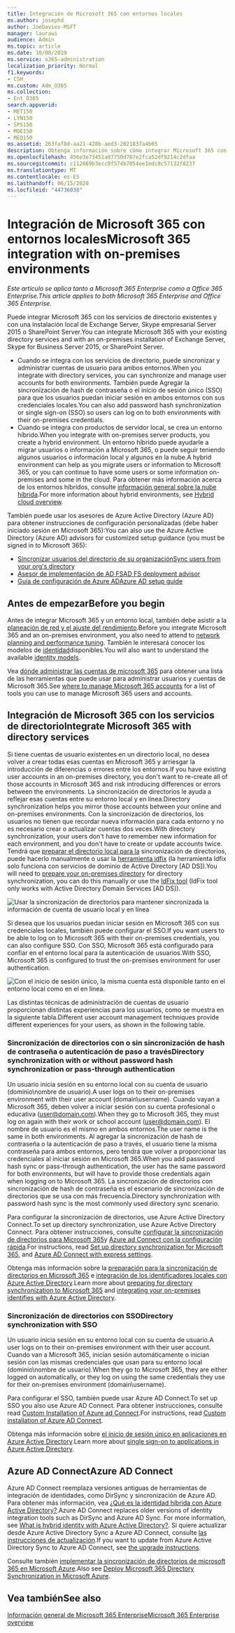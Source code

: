 ```yaml
---
title: Integración de Microsoft 365 con entornos locales
ms.author: josephd
author: JoeDavies-MSFT
manager: laurawi
audience: Admin
ms.topic: article
ms.date: 10/08/2019
ms.service: o365-administration
localization_priority: Normal
f1.keywords:
- CSH
ms.custom: Adm_O365
ms.collection:
- Ent_O365
search.appverid:
- MET150
- LYN150
- SPS150
- MOE150
- MED150
ms.assetid: 263faf8d-aa21-428b-aed3-2021837a4b65
description: Obtenga información sobre cómo integrar Microsoft 365 con los servicios de directorio existentes.
ms.openlocfilehash: 456e3e73451a07750d707e2fca52df9214c2dfaa
ms.sourcegitcommit: c112869b3ecc0f574b7054ee1edc8c57132f8237
ms.translationtype: MT
ms.contentlocale: es-ES
ms.lasthandoff: 06/15/2020
ms.locfileid: "44736038"
---
```

# <a name="microsoft-365-integration-with-on-premises-environments"></a><span data-ttu-id="f2afa-103">Integración de Microsoft 365 con entornos locales</span><span class="sxs-lookup"><span data-stu-id="f2afa-103">Microsoft 365 integration with on-premises environments</span></span>

<span data-ttu-id="f2afa-104">*Este artículo se aplica tanto a Microsoft 365 Enterprise como a Office 365 Enterprise.*</span><span class="sxs-lookup"><span data-stu-id="f2afa-104">*This article applies to both Microsoft 365 Enterprise and Office 365 Enterprise.*</span></span>

<span data-ttu-id="f2afa-105">Puede integrar Microsoft 365 con los servicios de directorio existentes y con una instalación local de Exchange Server, Skype empresarial Server 2015 o SharePoint Server.</span><span class="sxs-lookup"><span data-stu-id="f2afa-105">You can integrate Microsoft 365 with your existing directory services and with an on-premises installation of Exchange Server, Skype for Business Server 2015, or SharePoint Server.</span></span>
  
 - <span data-ttu-id="f2afa-106">Cuando se integra con los servicios de directorio, puede sincronizar y administrar cuentas de usuario para ambos entornos.</span><span class="sxs-lookup"><span data-stu-id="f2afa-106">When you integrate with directory services, you can synchronize and manage user accounts for both environments.</span></span> <span data-ttu-id="f2afa-107">También puede Agregar la sincronización de hash de contraseña o el inicio de sesión único (SSO) para que los usuarios puedan iniciar sesión en ambos entornos con sus credenciales locales.</span><span class="sxs-lookup"><span data-stu-id="f2afa-107">You can also add password hash synchronization or single sign-on (SSO) so users can log on to both environments with their on-premises credentials.</span></span>
 - <span data-ttu-id="f2afa-108">Cuando se integra con productos de servidor local, se crea un entorno híbrido.</span><span class="sxs-lookup"><span data-stu-id="f2afa-108">When you integrate with on-premises server products, you create a hybrid environment.</span></span> <span data-ttu-id="f2afa-109">Un entorno híbrido puede ayudarle a migrar usuarios o información a Microsoft 365, o puede seguir teniendo algunos usuarios o información local y algunos en la nube.</span><span class="sxs-lookup"><span data-stu-id="f2afa-109">A hybrid environment can help as you migrate users or information to Microsoft 365, or you can continue to have some users or some information on-premises and some in the cloud.</span></span> <span data-ttu-id="f2afa-110">Para obtener más información acerca de los entornos híbridos, consulte [información general sobre la nube híbrida](https://docs.microsoft.com/Office365/Enterprise/hybrid-cloud-overview).</span><span class="sxs-lookup"><span data-stu-id="f2afa-110">For more information about hybrid environments, see [Hybrid cloud overview](https://docs.microsoft.com/Office365/Enterprise/hybrid-cloud-overview).</span></span>

<span data-ttu-id="f2afa-111">También puede usar los asesores de Azure Active Directory (Azure AD) para obtener instrucciones de configuración personalizadas (debe haber iniciado sesión en Microsoft 365):</span><span class="sxs-lookup"><span data-stu-id="f2afa-111">You can also use the Azure Active Directory (Azure AD) advisors for customized setup guidance (you must be signed in to Microsoft 365):</span></span>

- [<span data-ttu-id="f2afa-112">Sincronizar usuarios del directorio de su organización</span><span class="sxs-lookup"><span data-stu-id="f2afa-112">Sync users from your org's directory</span></span>](https://aka.ms/aadconnectpwsync)
- [<span data-ttu-id="f2afa-113">Asesor de implementación de AD FS</span><span class="sxs-lookup"><span data-stu-id="f2afa-113">AD FS deployment advisor</span></span>](https://aka.ms/adfsguidance)
- [<span data-ttu-id="f2afa-114">Guía de configuración de Azure AD</span><span class="sxs-lookup"><span data-stu-id="f2afa-114">Azure AD setup guide</span></span>](https://aka.ms/aadpguidance)
   
## <a name="before-you-begin"></a><span data-ttu-id="f2afa-115">Antes de empezar</span><span class="sxs-lookup"><span data-stu-id="f2afa-115">Before you begin</span></span>

<span data-ttu-id="f2afa-116">Antes de integrar Microsoft 365 y un entorno local, también debe asistir a la [planeación de red y el ajuste del rendimiento](network-planning-and-performance.md).</span><span class="sxs-lookup"><span data-stu-id="f2afa-116">Before you integrate Microsoft 365 and an on-premises environment, you also need to attend to [network planning and performance tuning](network-planning-and-performance.md).</span></span> <span data-ttu-id="f2afa-117">También le interesará conocer los modelos de [identidad](about-office-365-identity.md)disponibles.</span><span class="sxs-lookup"><span data-stu-id="f2afa-117">You will also want to understand the available [identity models](about-office-365-identity.md).</span></span> 

<span data-ttu-id="f2afa-118">Vea [dónde administrar las cuentas de microsoft 365](manage-office-365-accounts.md) para obtener una lista de las herramientas que puede usar para administrar usuarios y cuentas de Microsoft 365.</span><span class="sxs-lookup"><span data-stu-id="f2afa-118">See [where to manage Microsoft 365 accounts](manage-office-365-accounts.md) for a list of tools you can use to manage Microsoft 365 users and accounts.</span></span> 
  
## <a name="integrate-microsoft-365-with-directory-services"></a><span data-ttu-id="f2afa-119">Integración de Microsoft 365 con los servicios de directorio</span><span class="sxs-lookup"><span data-stu-id="f2afa-119">Integrate Microsoft 365 with directory services</span></span>
<span data-ttu-id="f2afa-120">Si tiene cuentas de usuario existentes en un directorio local, no desea volver a crear todas esas cuentas en Microsoft 365 y arriesgar la introducción de diferencias o errores entre los entornos.</span><span class="sxs-lookup"><span data-stu-id="f2afa-120">If you have existing user accounts in an on-premises directory, you don't want to re-create all of those accounts in Microsoft 365 and risk introducing differences or errors between the environments.</span></span> <span data-ttu-id="f2afa-121">La sincronización de directorios le ayuda a reflejar esas cuentas entre su entorno local y en línea.</span><span class="sxs-lookup"><span data-stu-id="f2afa-121">Directory synchronization helps you mirror those accounts between your online and on-premises environments.</span></span> <span data-ttu-id="f2afa-122">Con la sincronización de directorios, los usuarios no tienen que recordar nueva información para cada entorno y no es necesario crear o actualizar cuentas dos veces.</span><span class="sxs-lookup"><span data-stu-id="f2afa-122">With directory synchronization, your users don't have to remember new information for each environment, and you don't have to create or update accounts twice.</span></span> <span data-ttu-id="f2afa-123">Tendrá que [preparar el directorio local para la](prepare-for-directory-synchronization.md) sincronización de directorios, puede hacerlo manualmente o usar la [herramienta idfix](install-and-run-idfix.md) (la herramienta Idfix solo funciona con servicios de dominio de Active Directory [AD DS]).</span><span class="sxs-lookup"><span data-stu-id="f2afa-123">You will need to [prepare your on-premises directory](prepare-for-directory-synchronization.md) for directory synchronization, you can do this manually or use the [IdFix tool](install-and-run-idfix.md) (IdFix tool only works with Active Directory Domain Services [AD DS]).</span></span> 
  
![Usar la sincronización de directorios para mantener sincronizada la información de cuenta de usuario local y en línea](media/a64af0d0-9be6-46b1-8727-277e683abf5e.png)
  
<span data-ttu-id="f2afa-125">Si desea que los usuarios puedan iniciar sesión en Microsoft 365 con sus credenciales locales, también puede configurar el SSO.</span><span class="sxs-lookup"><span data-stu-id="f2afa-125">If you want users to be able to log on to Microsoft 365 with their on-premises credentials, you can also configure SSO.</span></span> <span data-ttu-id="f2afa-126">Con SSO, Microsoft 365 está configurado para confiar en el entorno local para la autenticación de usuarios.</span><span class="sxs-lookup"><span data-stu-id="f2afa-126">With SSO, Microsoft 365 is configured to trust the on-premises environment for user authentication.</span></span>
  
![Con el inicio de sesión único, la misma cuenta está disponible tanto en el entorno local como en el en línea.](media/d76235f2-8a53-405e-b8ef-dfa4cfc208b8.png)
  
<span data-ttu-id="f2afa-128">Las distintas técnicas de administración de cuentas de usuario proporcionan distintas experiencias para los usuarios, como se muestra en la siguiente tabla.</span><span class="sxs-lookup"><span data-stu-id="f2afa-128">Different user account management techniques provide different experiences for your users, as shown in the following table.</span></span>
 
### <a name="directory-synchronization-with-or-without-password-hash-synchronization-or-pass-through-authentication"></a><span data-ttu-id="f2afa-129">Sincronización de directorios con o sin sincronización de hash de contraseña o autenticación de paso a través</span><span class="sxs-lookup"><span data-stu-id="f2afa-129">Directory synchronization with or without password hash synchronization or pass-through authentication</span></span>

<span data-ttu-id="f2afa-130">Un usuario inicia sesión en su entorno local con su cuenta de usuario (dominio\nombre de usuario).</span><span class="sxs-lookup"><span data-stu-id="f2afa-130">A user logs on to their on-premises environment with their user account (domain\username).</span></span> <span data-ttu-id="f2afa-131">Cuando vayan a Microsoft 365, deben volver a iniciar sesión con su cuenta profesional o educativa (user@domain.com).</span><span class="sxs-lookup"><span data-stu-id="f2afa-131">When they go to Microsoft 365, they must log on again with their work or school account (user@domain.com).</span></span> <span data-ttu-id="f2afa-132">El nombre de usuario es el mismo en ambos entornos.</span><span class="sxs-lookup"><span data-stu-id="f2afa-132">The user name is the same in both environments.</span></span> <span data-ttu-id="f2afa-133">Al agregar la sincronización de hash de contraseña o la autenticación de paso a través, el usuario tiene la misma contraseña para ambos entornos, pero tendrá que volver a proporcionar las credenciales al iniciar sesión en Microsoft 365.</span><span class="sxs-lookup"><span data-stu-id="f2afa-133">When you add password hash sync or pass-through authentication, the user has the same password for both environments, but will have to provide those credentials again when logging on to Microsoft 365.</span></span> <span data-ttu-id="f2afa-134">La sincronización de directorios con sincronización de hash de contraseña es el escenario de sincronización de directorios que se usa con más frecuencia.</span><span class="sxs-lookup"><span data-stu-id="f2afa-134">Directory synchronization with password hash sync is the most commonly used directory sync scenario.</span></span>

<span data-ttu-id="f2afa-135">Para configurar la sincronización de directorios, use Azure Active Directory Connect.</span><span class="sxs-lookup"><span data-stu-id="f2afa-135">To set up directory synchronization, use Azure Active Directory Connect.</span></span> <span data-ttu-id="f2afa-136">Para obtener instrucciones, consulte [configurar la sincronización de directorios para Microsoft 365](set-up-directory-synchronization.md)y [Azure ad Connect con la configuración rápida](https://go.microsoft.com/fwlink/p/?LinkId=698537).</span><span class="sxs-lookup"><span data-stu-id="f2afa-136">For instructions, read [Set up directory synchronization for Microsoft 365](set-up-directory-synchronization.md), and [Azure AD Connect with express settings](https://go.microsoft.com/fwlink/p/?LinkId=698537).</span></span>

<span data-ttu-id="f2afa-137">Obtenga más información sobre la [preparación para la sincronización de directorios en Microsoft 365](prepare-for-directory-synchronization.md) e [integración de los identificadores locales con Azure Active Directory](https://go.microsoft.com/fwlink/?LinkId=518101).</span><span class="sxs-lookup"><span data-stu-id="f2afa-137">Learn more about [preparing for directory synchronization to Microsoft 365](prepare-for-directory-synchronization.md) and [integrating your on-premises identifies with Azure Active Directory](https://go.microsoft.com/fwlink/?LinkId=518101).</span></span>

### <a name="directory-synchronization-with-sso"></a><span data-ttu-id="f2afa-138">Sincronización de directorios con SSO</span><span class="sxs-lookup"><span data-stu-id="f2afa-138">Directory synchronization with SSO</span></span>

<span data-ttu-id="f2afa-139">Un usuario inicia sesión en su entorno local con su cuenta de usuario.</span><span class="sxs-lookup"><span data-stu-id="f2afa-139">A user logs on to their on-premises environment with their user account.</span></span> <span data-ttu-id="f2afa-140">Cuando van a Microsoft 365, inician sesión automáticamente o inician sesión con las mismas credenciales que usan para su entorno local (dominio\nombre de usuario).</span><span class="sxs-lookup"><span data-stu-id="f2afa-140">When they go to Microsoft 365, they are either logged on automatically, or they log on using the same credentials they use for their on-premises environment (domain\username).</span></span>

<span data-ttu-id="f2afa-141">Para configurar el SSO, también puede usar Azure AD Connect.</span><span class="sxs-lookup"><span data-stu-id="f2afa-141">To set up SSO you also use Azure AD Connect.</span></span> <span data-ttu-id="f2afa-142">Para obtener instrucciones, consulte read [Custom Installation of Azure ad Connect](https://go.microsoft.com/fwlink/p/?LinkID=698430).</span><span class="sxs-lookup"><span data-stu-id="f2afa-142">For instructions, read [Custom installation of Azure AD Connect](https://go.microsoft.com/fwlink/p/?LinkID=698430).</span></span>

<span data-ttu-id="f2afa-143">Obtenga más información sobre [el inicio de sesión único en aplicaciones en Azure Active Directory](https://go.microsoft.com/fwlink/p/?LinkId=698604).</span><span class="sxs-lookup"><span data-stu-id="f2afa-143">Learn more about [single sign-on to applications in Azure Active Directory](https://go.microsoft.com/fwlink/p/?LinkId=698604).</span></span>

## <a name="azure-ad-connect"></a><span data-ttu-id="f2afa-144">Azure AD Connect</span><span class="sxs-lookup"><span data-stu-id="f2afa-144">Azure AD Connect</span></span>

<span data-ttu-id="f2afa-145">Azure AD Connect reemplaza versiones antiguas de herramientas de integración de identidades, como DirSync y sincronización de Azure AD. Para obtener más información, vea [¿Qué es la identidad híbrida con Azure Active Directory?](https://go.microsoft.com/fwlink/p/?LinkId=527969).</span><span class="sxs-lookup"><span data-stu-id="f2afa-145">Azure AD Connect replaces older versions of identity integration tools such as DirSync and Azure AD Sync. For more information, see [What is hybrid identity with Azure Active Directory?](https://go.microsoft.com/fwlink/p/?LinkId=527969).</span></span> <span data-ttu-id="f2afa-146">Si quiere actualizar desde Azure Active Directory Sync a Azure AD Connect, consulte [las instrucciones de actualización](https://go.microsoft.com/fwlink/p/?LinkId=733240).</span><span class="sxs-lookup"><span data-stu-id="f2afa-146">If you want to update from Azure Active Directory Sync to Azure AD Connect, see [the upgrade instructions](https://go.microsoft.com/fwlink/p/?LinkId=733240).</span></span> 

<span data-ttu-id="f2afa-147">Consulte también [implementar la sincronización de directorios de microsoft 365 en Microsoft Azure](https://go.microsoft.com/fwlink/?LinkId=517887).</span><span class="sxs-lookup"><span data-stu-id="f2afa-147">Also see [Deploy Microsoft 365 Directory Synchronization in Microsoft Azure](https://go.microsoft.com/fwlink/?LinkId=517887).</span></span>

## <a name="see-also"></a><span data-ttu-id="f2afa-148">Vea también</span><span class="sxs-lookup"><span data-stu-id="f2afa-148">See also</span></span>

[<span data-ttu-id="f2afa-149">Información general de Microsoft 365 Enterprise</span><span class="sxs-lookup"><span data-stu-id="f2afa-149">Microsoft 365 Enterprise overview</span></span>](https://docs.microsoft.com/microsoft-365/enterprise/microsoft-365-overview)
